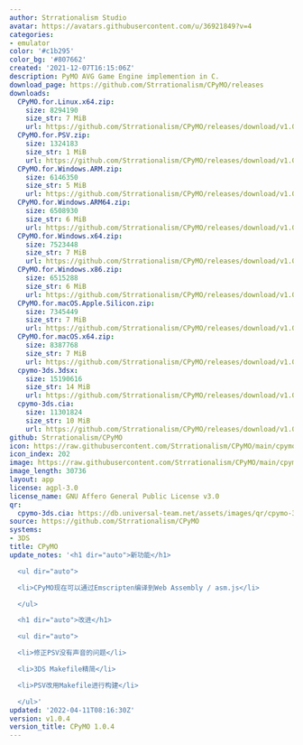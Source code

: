 ```yaml
---
author: Strrationalism Studio
avatar: https://avatars.githubusercontent.com/u/36921849?v=4
categories:
- emulator
color: '#c1b295'
color_bg: '#807662'
created: '2021-12-07T16:15:06Z'
description: PyMO AVG Game Engine implemention in C.
download_page: https://github.com/Strrationalism/CPyMO/releases
downloads:
  CPyMO.for.Linux.x64.zip:
    size: 8294190
    size_str: 7 MiB
    url: https://github.com/Strrationalism/CPyMO/releases/download/v1.0.4/CPyMO.for.Linux.x64.zip
  CPyMO.for.PSV.zip:
    size: 1324183
    size_str: 1 MiB
    url: https://github.com/Strrationalism/CPyMO/releases/download/v1.0.4/CPyMO.for.PSV.zip
  CPyMO.for.Windows.ARM.zip:
    size: 6146350
    size_str: 5 MiB
    url: https://github.com/Strrationalism/CPyMO/releases/download/v1.0.4/CPyMO.for.Windows.ARM.zip
  CPyMO.for.Windows.ARM64.zip:
    size: 6508930
    size_str: 6 MiB
    url: https://github.com/Strrationalism/CPyMO/releases/download/v1.0.4/CPyMO.for.Windows.ARM64.zip
  CPyMO.for.Windows.x64.zip:
    size: 7523448
    size_str: 7 MiB
    url: https://github.com/Strrationalism/CPyMO/releases/download/v1.0.4/CPyMO.for.Windows.x64.zip
  CPyMO.for.Windows.x86.zip:
    size: 6515288
    size_str: 6 MiB
    url: https://github.com/Strrationalism/CPyMO/releases/download/v1.0.4/CPyMO.for.Windows.x86.zip
  CPyMO.for.macOS.Apple.Silicon.zip:
    size: 7345449
    size_str: 7 MiB
    url: https://github.com/Strrationalism/CPyMO/releases/download/v1.0.4/CPyMO.for.macOS.Apple.Silicon.zip
  CPyMO.for.macOS.x64.zip:
    size: 8387768
    size_str: 7 MiB
    url: https://github.com/Strrationalism/CPyMO/releases/download/v1.0.4/CPyMO.for.macOS.x64.zip
  cpymo-3ds.3dsx:
    size: 15190616
    size_str: 14 MiB
    url: https://github.com/Strrationalism/CPyMO/releases/download/v1.0.4/cpymo-3ds.3dsx
  cpymo-3ds.cia:
    size: 11301824
    size_str: 10 MiB
    url: https://github.com/Strrationalism/CPyMO/releases/download/v1.0.4/cpymo-3ds.cia
github: Strrationalism/CPyMO
icon: https://raw.githubusercontent.com/Strrationalism/CPyMO/main/cpymo-backends/3ds/icon.png
icon_index: 202
image: https://raw.githubusercontent.com/Strrationalism/CPyMO/main/cpymo-backends/3ds/banner.png
image_length: 30736
layout: app
license: agpl-3.0
license_name: GNU Affero General Public License v3.0
qr:
  cpymo-3ds.cia: https://db.universal-team.net/assets/images/qr/cpymo-3ds-cia.png
source: https://github.com/Strrationalism/CPyMO
systems:
- 3DS
title: CPyMO
update_notes: '<h1 dir="auto">新功能</h1>

  <ul dir="auto">

  <li>CPyMO现在可以通过Emscripten编译到Web Assembly / asm.js</li>

  </ul>

  <h1 dir="auto">改进</h1>

  <ul dir="auto">

  <li>修正PSV没有声音的问题</li>

  <li>3DS Makefile精简</li>

  <li>PSV改用Makefile进行构建</li>

  </ul>'
updated: '2022-04-11T08:16:30Z'
version: v1.0.4
version_title: CPyMO 1.0.4
---
```

